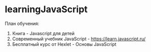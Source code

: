 # learningJavaScript
План обучения:
1. Книга - Javascript для детей
2. Современный учебник JavaScript - https://learn.javascript.ru/
3. Бесплатный курс от Hexlet - Основы JavaScript

